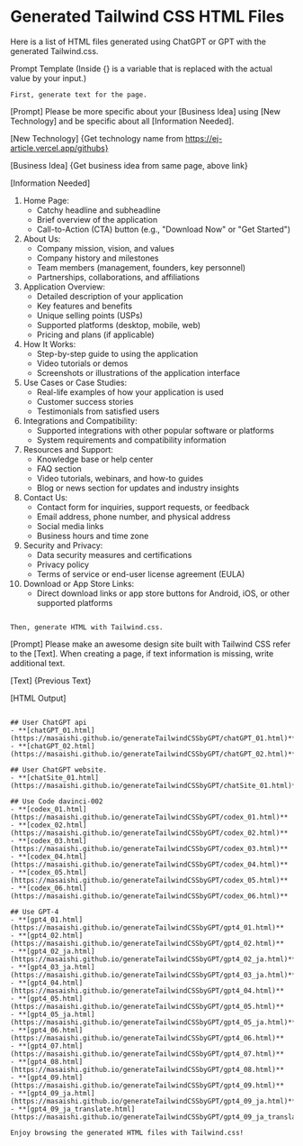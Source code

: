 # **Generated Tailwind CSS HTML Files**

Here is a list of HTML files generated using ChatGPT or GPT with the generated Tailwind.css.

Prompt Template (Inside {} is a variable that is replaced with the actual value by your input.)
```
First, generate text for the page.
```
[Prompt]
Please be more specific about your [Business Idea] using [New Technology] and be specific about all [Information Needed].

[New Technology]
{Get technology name from https://ej-article.vercel.app/githubs}

[Business Idea]
{Get business idea from same page, above link}


[Information Needed]
1. Home Page:
    - Catchy headline and subheadline
    - Brief overview of the application
    - Call-to-Action (CTA) button (e.g., "Download Now" or "Get Started")
2. About Us:
    - Company mission, vision, and values
    - Company history and milestones
    - Team members (management, founders, key personnel)
    - Partnerships, collaborations, and affiliations
3. Application Overview:
    - Detailed description of your application
    - Key features and benefits
    - Unique selling points (USPs)
    - Supported platforms (desktop, mobile, web)
    - Pricing and plans (if applicable)
4. How It Works:
    - Step-by-step guide to using the application
    - Video tutorials or demos
    - Screenshots or illustrations of the application interface
5. Use Cases or Case Studies:
    - Real-life examples of how your application is used
    - Customer success stories
    - Testimonials from satisfied users
6. Integrations and Compatibility:
    - Supported integrations with other popular software or platforms
    - System requirements and compatibility information
7. Resources and Support:
    - Knowledge base or help center
    - FAQ section
    - Video tutorials, webinars, and how-to guides
    - Blog or news section for updates and industry insights
8. Contact Us:
    - Contact form for inquiries, support requests, or feedback
    - Email address, phone number, and physical address
    - Social media links
    - Business hours and time zone
9. Security and Privacy:
    - Data security measures and certifications
    - Privacy policy
    - Terms of service or end-user license agreement (EULA)
10. Download or App Store Links:
    - Direct download links or app store buttons for Android, iOS, or other supported platforms
```

Then, generate HTML with Tailwind.css.
```
[Prompt]
Please make an awesome design site built with Tailwind CSS refer to the [Text].
When creating a page, if text information is missing, write additional text.

[Text]
{Previous Text}

[HTML Output]
```

## User ChatGPT api
- **[chatGPT_01.html](https://masaishi.github.io/generateTailwindCSSbyGPT/chatGPT_01.html)**
- **[chatGPT_02.html](https://masaishi.github.io/generateTailwindCSSbyGPT/chatGPT_02.html)**

## User ChatGPT website.
- **[chatSite_01.html](https://masaishi.github.io/generateTailwindCSSbyGPT/chatSite_01.html)**

## Use Code davinci-002 
- **[codex_01.html](https://masaishi.github.io/generateTailwindCSSbyGPT/codex_01.html)**
- **[codex_02.html](https://masaishi.github.io/generateTailwindCSSbyGPT/codex_02.html)**
- **[codex_03.html](https://masaishi.github.io/generateTailwindCSSbyGPT/codex_03.html)**
- **[codex_04.html](https://masaishi.github.io/generateTailwindCSSbyGPT/codex_04.html)**
- **[codex_05.html](https://masaishi.github.io/generateTailwindCSSbyGPT/codex_05.html)**
- **[codex_06.html](https://masaishi.github.io/generateTailwindCSSbyGPT/codex_06.html)**

## Use GPT-4
- **[gpt4_01.html](https://masaishi.github.io/generateTailwindCSSbyGPT/gpt4_01.html)**
- **[gpt4_02.html](https://masaishi.github.io/generateTailwindCSSbyGPT/gpt4_02.html)**
- **[gpt4_02_ja.html](https://masaishi.github.io/generateTailwindCSSbyGPT/gpt4_02_ja.html)**
- **[gpt4_03_ja.html](https://masaishi.github.io/generateTailwindCSSbyGPT/gpt4_03_ja.html)**
- **[gpt4_04.html](https://masaishi.github.io/generateTailwindCSSbyGPT/gpt4_04.html)**
- **[gpt4_05.html](https://masaishi.github.io/generateTailwindCSSbyGPT/gpt4_05.html)**
- **[gpt4_05_ja.html](https://masaishi.github.io/generateTailwindCSSbyGPT/gpt4_05_ja.html)**
- **[gpt4_06.html](https://masaishi.github.io/generateTailwindCSSbyGPT/gpt4_06.html)**
- **[gpt4_07.html](https://masaishi.github.io/generateTailwindCSSbyGPT/gpt4_07.html)**
- **[gpt4_08.html](https://masaishi.github.io/generateTailwindCSSbyGPT/gpt4_08.html)**
- **[gpt4_09.html](https://masaishi.github.io/generateTailwindCSSbyGPT/gpt4_09.html)**
- **[gpt4_09_ja.html](https://masaishi.github.io/generateTailwindCSSbyGPT/gpt4_09_ja.html)**
- **[gpt4_09_ja_translate.html](https://masaishi.github.io/generateTailwindCSSbyGPT/gpt4_09_ja_translate.html)**

Enjoy browsing the generated HTML files with Tailwind.css!